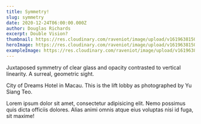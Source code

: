 ```yaml
---
title: Symmetry!
slug: symmetry
date: 2020-12-24T06:00:00.000Z
author: Douglas Richards
excerpt: Double Vision?
thumbnail: https://res.cloudinary.com/raveniot/image/upload/v1619638150/symmetry_afzqhu.jpg
heroImage: https://res.cloudinary.com/raveniot/image/upload/v1619638150/symmetry_afzqhu.jpg
exampleImage: https://res.cloudinary.com/raveniot/image/upload/v1619638150/symmetry_afzqhu.jpg
---
```


Juxtaposed symmetry of clear glass and opacity contrasted to vertical linearity. A surreal, geometric sight.

City of Dreams Hotel in Macau. This is the lift lobby as photographed by Yu Siang Teo.

Lorem ipsum dolor sit amet, consectetur adipisicing elit. Nemo possimus quis dicta officiis dolores. Alias animi omnis atque eius voluptas nisi id fuga, sit maxime!
